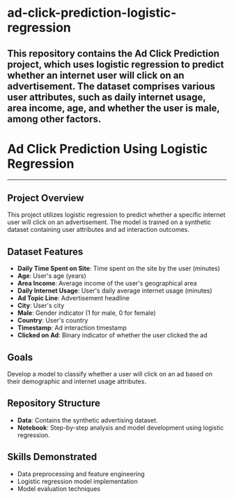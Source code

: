 # ad-click-prediction-logistic-regression
This repository contains the Ad Click Prediction project, which uses logistic regression to predict whether an internet user will click on an advertisement. The dataset comprises various user attributes, such as daily internet usage, area income, age, and whether the user is male, among other factors.
---------------------
# Ad Click Prediction Using Logistic Regression
---------
## Project Overview
This project utilizes logistic regression to predict whether a specific internet user will click on an advertisement. The model is trained on a synthetic dataset containing user attributes and ad interaction outcomes.

## Dataset Features
- **Daily Time Spent on Site**: Time spent on the site by the user (minutes)
- **Age**: User's age (years)
- **Area Income**: Average income of the user's geographical area
- **Daily Internet Usage**: User's daily average internet usage (minutes)
- **Ad Topic Line**: Advertisement headline
- **City**: User's city
- **Male**: Gender indicator (1 for male, 0 for female)
- **Country**: User's country
- **Timestamp**: Ad interaction timestamp
- **Clicked on Ad**: Binary indicator of whether the user clicked the ad

## Goals
Develop a model to classify whether a user will click on an ad based on their demographic and internet usage attributes.

## Repository Structure
- **Data**: Contains the synthetic advertising dataset.
- **Notebook**: Step-by-step analysis and model development using logistic regression.

## Skills Demonstrated
- Data preprocessing and feature engineering
- Logistic regression model implementation
- Model evaluation techniques
